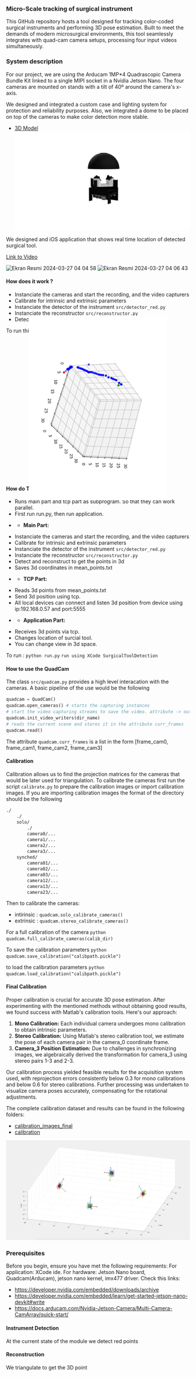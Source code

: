 ### Micro-Scale tracking of surgical instrument
This GitHub repository hosts a tool designed for tracking color-coded surgical instruments and performing 3D pose estimation. Built to meet the demands of modern microsurgical environments, this tool seamlessly integrates with quad-cam camera setups, processing four input videos simultaneously.

### System description
For our project, we are using the Arducam 1MP*4 Quadrascopic Camera Bundle Kit linked to a single MIPI socket in a Nvidia Jetson Nano. The four cameras are mounted on stands with a tilt of 40º around the camera's x-axis.

We designed and integrated a custom case and lighting system for protection and reliability purposes. Also, we integrated a dome to be placed on top of the cameras to make color detection more stable.

- [3D Model](model_case.stl)
![](render_system.PNG)

We designed and iOS application that shows real time location of detected surgical tool.

[Link to Video](https://drive.google.com/file/d/1ugEHa49tsSA7sB_yQ4dKD5UCxvya_JOo/view?usp=sharing)

<img width="200" alt="Ekran Resmi 2024-03-27 04 04 58" src="https://github.com/hfznr/computationalSurgineering/assets/82381246/881008a9-15c2-4322-80fa-874107c57bcb">

<img width="600" alt="Ekran Resmi 2024-03-27 04 06 43" src="https://github.com/hfznr/computationalSurgineering/assets/82381246/a7165e01-aa41-4f1f-9b71-03c63b016df3">


#### How does it work ?

* Instanciate the cameras and start the recording, and the video capturers
* Calibrate for intrinsic and extrinsic parameters
* Instanciate the detector of the instrument `src/detector_red.py`
* Instanciate the reconstructor `src/reconstructor.py`
* Detect and reconstruct to get the points in 3d

To run this pipeline :
`python main.py`

<img src="https://github.com/ouazzmoh/surgical-tracking/blob/master/triangulated_trajectory.png" alt="triang" style="transform: rotate(90deg);"/>

#### How do TCP and Application work?
* Runs main part and tcp part as subprogram. So that they can work parallel.
* First run run.py, then run application.
- - **Main Part:**
* Instanciate the cameras and start the recording, and the video capturers
* Calibrate for intrinsic and extrinsic parameters
* Instanciate the detector of the instrument `src/detector_red.py`
* Instanciate the reconstructor `src/reconstructor.py`
* Detect and reconstruct to get the points in 3d
* Saves 3d coordinates in mean_points.txt
- - **TCP Part:**
* Reads 3d points from mean_points.txt
* Send 3d position using tcp.
* All local devices can connect and listen 3d position from device using ip:192.168.0.57 and port:5555
- - **Application Part:**
* Receives 3d points via tcp.
* Changes location of surcial tool.
* You can change view in 3d space.

To run :
`python run.py`
`run using XCode SurgicalToolDetection`

#### How to use the QuadCam
The class `src/quadcam.py` provides a high level interacation with the cameras. 
A basic pipeline of the use would be the following 
```python
quadcam = QuadCam()
quadcam.open_cameras() # starts the capturing instances
# start the video capturing streams to save the video. attribute -> outs
quadcam.init_video_writers(dir_name) 
# reads the current scene and stores it in the attribute curr_frames
quadcam.read()
```
The attribute `quadcam.curr_frames` is a list in the form [frame_cam0, frame_cam1, frame_cam2, frame_cam3]

#### Calibration

Calibration allows us to find the projection matrices for the cameras that would be later used for triangulation. To calibrate the cameras first run the script `calibrate.py` to prepare the calibration images or import calibration images.
If you are importing calibration images the format of the directory should be the following
```
./
    ./
    solo/
        ./
        camera0/...
        camera1/...
        camera2/...
        camera3/...
    synched/
        camera01/...
        camera02/...
        camera03/...
        camera12/...
        camera13/...
        camera23/...
```
Then to calibrate the cameras:
* intirinsic : `quadcam.solo_calibrate_cameras()`
* extrinsic : `quadcam.stereo_calibrate_cameras()`

For a full calibration of the camera 
`python quadcam.full_calibrate_cameras(calib_dir)`

To save the calibration parameters
`python quadcam.save_calibration("calibpath.pickle")`

to load the calibration parameters
`python quadcam.load_calibration("calibpath.pickle")`

#### Final Calibration
Proper calibration is crucial for accurate 3D pose estimation. After experimenting with the mentioned methods without obtaining good results, we found success with Matlab's calibration tools. Here's our approach:

1. **Mono Calibration:** Each individual camera undergoes mono calibration to obtain intrinsic parameters.
2. **Stereo Calibration:** Using Matlab's stereo calibration tool, we estimate the pose of each camera pair in the camera_0 coordinate frame.
3. **Camera_3 Position Estimation:** Due to challenges in synchronizing images, we algebraically derived the transformation for camera_3 using stereo pairs 1-3 and 2-3.

Our calibration process yielded feasible results for the acquisition system used, with reprojection errors consistently below 0.3 for mono calibrations and below 0.6 for stereo calibrations. Further processing was undertaken to visualize camera poses accurately, compensating for the rotational adjustments.

The complete calibration dataset and results can be found in the following folders:

- [calibration_images_final](data/calibration_images_final)
- [calibration](final_calibration)

![](final_calibration/calibration_results.png)

### Prerequisites

Before you begin, ensure you have met the following requirements:
For application: XCode ide. 
For hardware: Jetson Nano board, Quadcam(Arducam), jetson nano kernel, imx477 driver.
Check this links: 
- https://developer.nvidia.com/embedded/downloads/archive
- https://developer.nvidia.com/embedded/learn/get-started-jetson-nano-devkit#write
- https://docs.arducam.com/Nvidia-Jetson-Camera/Multi-Camera-CamArray/quick-start/



#### Instrument Detection

At the current state of the module we detect red points

#### Reconstruction

We triangulate to get the 3D point
